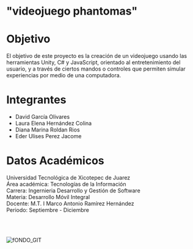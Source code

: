 #                                                                        "videojuego phantomas"


# Objetivo 

El objetivo de este proyecto es la creación de un videojuego usando las herramientas Unity, C# y JavaScript, orientado al entretenimiento del usuario, y a través de ciertos mandos o controles que permiten simular experiencias por medio de una computadora.



# Integrantes

- David García Olivares
- Laura Elena Hernández Colina
- Diana Marina Roldan Rios
- Eder Ulises Perez Jacome

# Datos Académicos
Universidad Tecnológica de Xicotepec de Juarez
<br/>
Área académica: Tecnologías de la Información
<br/>
Carrera: Ingernieria Desarrollo y Gestión de Software
<br/>
Materia: Desarrollo Móvil Integral
<br/>
Docente: M.T. I Marco Antonio Ramírez Hernández
<br/>
Periodo: Septiembre - Diciembre

<br/>
<br/>

![fONDO_GIT](https://user-images.githubusercontent.com/88748978/196844512-67e6859d-bbe4-40b8-85d6-fc6546c42719.png)



